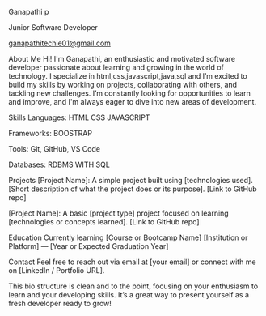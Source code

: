 Ganapathi p

Junior Software Developer

ganapathitechie01@gmail.com

About Me
Hi! I'm Ganapathi, an enthusiastic and motivated software developer passionate about learning and growing in the world of technology.      I specialize in html,css,javascript,java,sql and I’m excited to build my skills by working on projects, collaborating with others, and tackling new challenges. I’m constantly looking for opportunities to learn and improve, and I'm always eager to dive into new areas of development.

Skills
Languages: 
 HTML
 CSS
 JAVASCRIPT

Frameworks:
BOOSTRAP

Tools: Git, GitHub, VS Code

Databases: 
RDBMS WITH SQL

Projects
[Project Name]: A simple project built using [technologies used]. [Short description of what the project does or its purpose]. [Link to GitHub repo]

[Project Name]: A basic [project type] project focused on learning [technologies or concepts learned]. [Link to GitHub repo]

Education
Currently learning [Course or Bootcamp Name]
[Institution or Platform] — [Year or Expected Graduation Year]

Contact
Feel free to reach out via email at [your email] or connect with me on [LinkedIn / Portfolio URL].

This bio structure is clean and to the point, focusing on your enthusiasm to learn and your developing skills. It’s a great way to present yourself as a fresh developer ready to grow!
